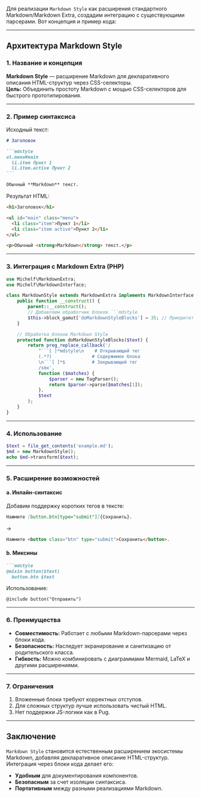 Для реализации `Markdown Style` как расширения стандартного Markdown/Markdown Extra, создадим интеграцию с существующими парсерами. Вот концепция и пример кода:

---

## **Архитектура Markdown Style**
### 1. Название и концепция
**Markdown Style** — расширение Markdown для декларативного описания HTML-структур через CSS-селекторы.  
**Цель:** Объединить простоту Markdown с мощью CSS-селекторов для быстрого прототипирования.

---

### 2. Пример синтаксиса
Исходный текст:
````markdown
# Заголовок

```mdstyle
ul.menu#main
  li.item Пункт 1
  li.item.active Пункт 2
```

Обычный **Markdown** текст.
````

Результат HTML:
```html
<h1>Заголовок</h1>

<ul id="main" class="menu">
  <li class="item">Пункт 1</li>
  <li class="item active">Пункт 2</li>
</ul>

<p>Обычный <strong>Markdown</strong> текст.</p>
```

---

### 3. Интеграция с Markdown Extra (PHP)
```php
use Michelf\MarkdownExtra;
use Michelf\MarkdownInterface;

class MarkdownStyle extends MarkdownExtra implements MarkdownInterface {
    public function __construct() {
        parent::__construct();
        // Добавляем обработчик блоков ```mdstyle
        $this->block_gamut['doMarkdownStyleBlocks'] = 35; // Приоритет обработки
    }

    // Обработка блоков Markdown Style
    protected function doMarkdownStyleBlocks($text) {
        return preg_replace_callback('/
            ^```[ ]*mdstyle\n    # Открывающий тег
            (.*?)               # Содержимое блока
            \n```[ ]*$          # Закрывающий тег
            /smx', 
            function ($matches) {
                $parser = new TagParser();
                return $parser->parse($matches[1]);
            }, 
            $text
        );
    }
}
```

---

### 4. Использование
```php
$text = file_get_contents('example.md');
$md = new MarkdownStyle();
echo $md->transform($text);
```

---

### 5. Расширение возможностей
#### a. Инлайн-синтаксис
Добавим поддержку коротких тегов в тексте:
```markdown
Нажмите [button.btn[type="submit"]]{Сохранить}.
```
→ 
```html
Нажмите <button class="btn" type="submit">Сохранить</button>.
```

#### b. Миксины
```markdown
```mdstyle
@mixin button($text)
  button.btn $text
```

Использование:
```mdstyle
@include button("Отправить")
```

---

### 6. Преимущества
- **Совместимость:** Работает с любыми Markdown-парсерами через блоки кода.
- **Безопасность:** Наследует экранирование и санитизацию от родительского класса.
- **Гибкость:** Можно комбинировать с диаграммами Mermaid, LaTeX и другими расширениями.

---

### 7. Ограничения
1. Вложенные блоки требуют корректных отступов.
2. Для сложных структур лучше использовать чистый HTML.
3. Нет поддержки JS-логики как в Pug.

---

## **Заключение**
`Markdown Style` становится естественным расширением экосистемы Markdown, добавляя декларативное описание HTML-структур. Интеграция через блоки кода делает его:
- **Удобным** для документирования компонентов.
- **Безопасным** за счет изоляции синтаксиса.
- **Портативным** между разными реализациями Markdown.
